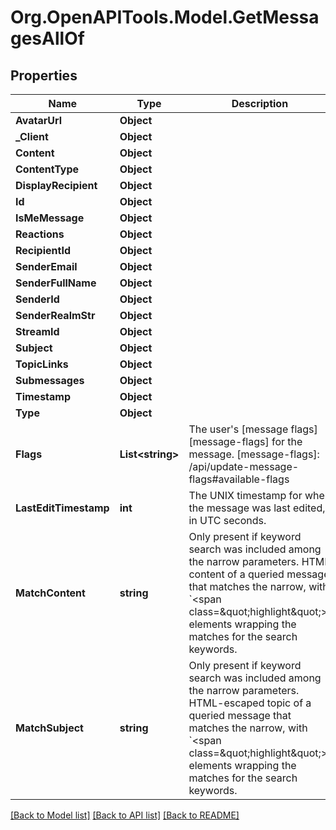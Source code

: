# Org.OpenAPITools.Model.GetMessagesAllOf

## Properties

Name | Type | Description | Notes
------------ | ------------- | ------------- | -------------
**AvatarUrl** | **Object** |  | [optional] 
**_Client** | **Object** |  | [optional] 
**Content** | **Object** |  | [optional] 
**ContentType** | **Object** |  | [optional] 
**DisplayRecipient** | **Object** |  | [optional] 
**Id** | **Object** |  | [optional] 
**IsMeMessage** | **Object** |  | [optional] 
**Reactions** | **Object** |  | [optional] 
**RecipientId** | **Object** |  | [optional] 
**SenderEmail** | **Object** |  | [optional] 
**SenderFullName** | **Object** |  | [optional] 
**SenderId** | **Object** |  | [optional] 
**SenderRealmStr** | **Object** |  | [optional] 
**StreamId** | **Object** |  | [optional] 
**Subject** | **Object** |  | [optional] 
**TopicLinks** | **Object** |  | [optional] 
**Submessages** | **Object** |  | [optional] 
**Timestamp** | **Object** |  | [optional] 
**Type** | **Object** |  | [optional] 
**Flags** | **List&lt;string&gt;** | The user&#39;s [message flags][message-flags] for the message.  [message-flags]: /api/update-message-flags#available-flags  | [optional] 
**LastEditTimestamp** | **int** | The UNIX timestamp for when the message was last edited, in UTC seconds.  | [optional] 
**MatchContent** | **string** | Only present if keyword search was included among the narrow parameters. HTML content of a queried message that matches the narrow, with &#x60;&lt;span class&#x3D;\&quot;highlight\&quot;&gt;&#x60; elements wrapping the matches for the search keywords.  | [optional] 
**MatchSubject** | **string** | Only present if keyword search was included among the narrow parameters. HTML-escaped topic of a queried message that matches the narrow, with &#x60;&lt;span class&#x3D;\&quot;highlight\&quot;&gt;&#x60; elements wrapping the matches for the search keywords.  | [optional] 

[[Back to Model list]](../README.md#documentation-for-models) [[Back to API list]](../README.md#documentation-for-api-endpoints) [[Back to README]](../README.md)

